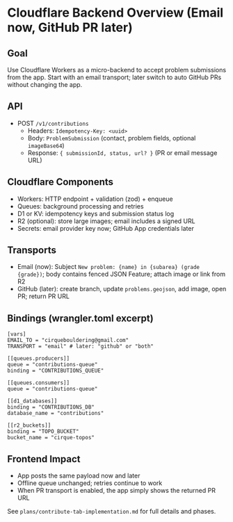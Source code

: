 # Cloudflare Backend Overview (Email now, GitHub PR later)

## Goal
Use Cloudflare Workers as a micro-backend to accept problem submissions from the app. Start with an email transport; later switch to auto GitHub PRs without changing the app.

## API
- POST `/v1/contributions`
  - Headers: `Idempotency-Key: <uuid>`
  - Body: `ProblemSubmission` (contact, problem fields, optional `imageBase64`)
  - Response: `{ submissionId, status, url? }` (PR or email message URL)

## Cloudflare Components
- Workers: HTTP endpoint + validation (zod) + enqueue
- Queues: background processing and retries
- D1 or KV: idempotency keys and submission status log
- R2 (optional): store large images; email includes a signed URL
- Secrets: email provider key now; GitHub App credentials later

## Transports
- Email (now): Subject `New problem: {name} in {subarea} (grade {grade})`; body contains fenced JSON Feature; attach image or link from R2
- GitHub (later): create branch, update `problems.geojson`, add image, open PR; return PR URL

## Bindings (wrangler.toml excerpt)
```
[vars]
EMAIL_TO = "cirquebouldering@gmail.com"
TRANSPORT = "email" # later: "github" or "both"

[[queues.producers]]
queue = "contributions-queue"
binding = "CONTRIBUTIONS_QUEUE"

[[queues.consumers]]
queue = "contributions-queue"

[[d1_databases]]
binding = "CONTRIBUTIONS_DB"
database_name = "contributions"

[[r2_buckets]]
binding = "TOPO_BUCKET"
bucket_name = "cirque-topos"
```

## Frontend Impact
- App posts the same payload now and later
- Offline queue unchanged; retries continue to work
- When PR transport is enabled, the app simply shows the returned PR URL

See `plans/contribute-tab-implementation.md` for full details and phases.

